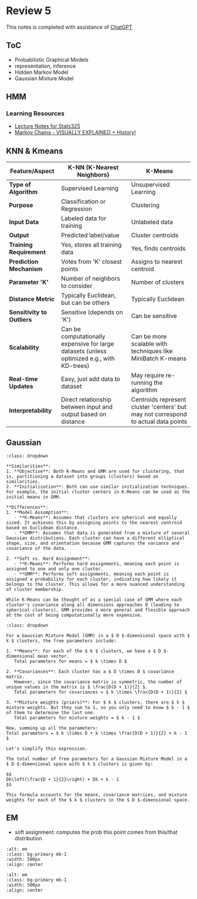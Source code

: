 # Review 5
This notes is completed with assistance of [ChatGPT](https://chat.openai.com/c/d7b76882-24c2-4363-951c-47f33d0f2839)

## ToC
- Probabilistic Graphical Models
- representation, inference
- Hidden Markov Model
- Gaussian Mixture Model



## HMM
### Learning Resources
- [Lecture Notes for Stats325](https://stat.auckland.ac.nz/~fewster/325/notes.php)
- [Markov Chains - VISUALLY EXPLAINED + History!](https://youtu.be/CIe869Rce2k)

## KNN & Kmeans


| Feature/Aspect             | K-NN (K-Nearest Neighbors)        | K-Means              |
|----------------------------|----------------------------------|----------------------|
| **Type of Algorithm**      | Supervised Learning              | Unsupervised Learning|
| **Purpose**                | Classification or Regression     | Clustering           |
| **Input Data**             | Labeled data for training        | Unlabeled data       |
| **Output**                 | Predicted label/value            | Cluster centroids    |
| **Training Requirement**   | Yes, stores all training data    | Yes, finds centroids |
| **Prediction Mechanism**   | Votes from 'K' closest points    | Assigns to nearest centroid |
| **Parameter 'K'**          | Number of neighbors to consider  | Number of clusters   |
| **Distance Metric**        | Typically Euclidean, but can be others | Typically Euclidean |
| **Sensitivity to Outliers**| Sensitive (depends on 'K')       | Can be sensitive     |
| **Scalability**            | Can be computationally expensive for large datasets (unless optimized e.g., with KD-trees) | Can be more scalable with techniques like MiniBatch K-means |
| **Real-time Updates**      | Easy, just add data to dataset   | May require re-running the algorithm |
| **Interpretability**       | Direct relationship between input and output based on distance | Centroids represent cluster 'centers' but may not correspond to actual data points |


## Gaussian

```{admonition} List two similarities and two differences between K-means and Gaussian Mixture Model
:class: dropdown

**Similarities**:
1. **Objective**: Both K-Means and GMM are used for clustering, that is, partitioning a dataset into groups (clusters) based on similarities.
2. **Initialization**: Both can use similar initialization techniques. For example, the initial cluster centers in K-Means can be used as the initial means in GMM.

**Differences**:
1. **Model Assumption**:
   - **K-Means**: Assumes that clusters are spherical and equally sized. It achieves this by assigning points to the nearest centroid based on Euclidean distance.
   - **GMM**: Assumes that data is generated from a mixture of several Gaussian distributions. Each cluster can have a different elliptical shape, size, and orientation because GMM captures the variance and covariance of the data.
   
2. **Soft vs. Hard Assignment**:
   - **K-Means**: Performs hard assignments, meaning each point is assigned to one and only one cluster.
   - **GMM**: Performs soft assignments, meaning each point is assigned a probability for each cluster, indicating how likely it belongs to the cluster. This allows for a more nuanced understanding of cluster membership.

While K-Means can be thought of as a special case of GMM where each cluster's covariance along all dimensions approaches 0 (leading to spherical clusters), GMM provides a more general and flexible approach at the cost of being computationally more expensive.

```

```{admonition} How many free parameters do we need at least for a Gaussian Mixture Model in a D-dimensional space with k clusters?
:class: dropdown

For a Gaussian Mixture Model (GMM) in a $ D $-dimensional space with $ k $ clusters, the free parameters include:

1. **Means**: For each of the $ k $ clusters, we have a $ D $-dimensional mean vector. 
   Total parameters for means = $ k \times D $
   
2. **Covariances**: Each cluster has a $ D \times D $ covariance matrix.
   However, since the covariance matrix is symmetric, the number of unique values in the matrix is $ \frac{D(D + 1)}{2} $.
   Total parameters for covariances = $ k \times \frac{D(D + 1)}{2} $

3. **Mixture weights (priors)**: For $ k $ clusters, there are $ k $ mixture weights. But they sum to 1, so you only need to know $ k - 1 $ of them to determine the last one.
   Total parameters for mixture weights = $ k - 1 $

Now, summing up all the parameters:
Total parameters = $ k \times D + k \times \frac{D(D + 1)}{2} + k - 1 $

Let's simplify this expression.

The total number of free parameters for a Gaussian Mixture Model in a $ D $-dimensional space with $ k $ clusters is given by:

$$
Dk\left(\frac{D + 1}{2}\right) + Dk + k - 1
$$

This formula accounts for the means, covariance matrices, and mixture weights for each of the $ k $ clusters in the $ D $-dimensional space.

```
## EM
- soft assignment: computes the prob this point comes from this/that distribution

```{image} ./images/em1.png
:alt: em
:class: bg-primary mb-1
:width: 500px
:align: center
```


```{image} ./images/em2.png
:alt: em
:class: bg-primary mb-1
:width: 500px
:align: center
```
